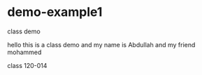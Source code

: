 # demo-example1
class demo

hello this is a class demo and my name is Abdullah and my friend mohammed 

class 120-014
